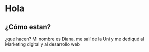 # Hola

## ¿Cómo estan?

¿que hacen? Mi nombre es Diana, me salí de la Uni y me dediqué al Marketing digital y al desarrollo web
